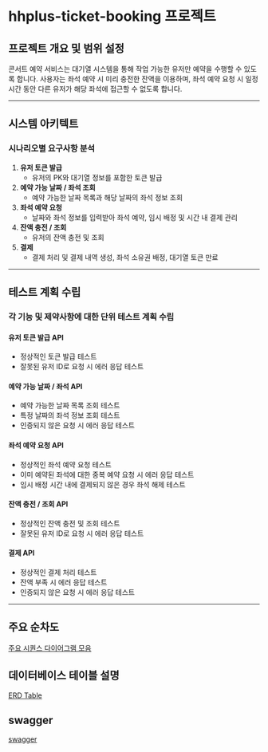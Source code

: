 # hhplus-ticket-booking 프로젝트

## 프로젝트 개요 및 범위 설정

콘서트 예약 서비스는 대기열 시스템을 통해 작업 가능한 유저만 예약을 수행할 수 있도록 합니다. 사용자는 좌석 예약 시 미리 충전한 잔액을 이용하며, 좌석 예약 요청 시 일정 시간 동안 다른 유저가 해당 좌석에 접근할 수 없도록 합니다.

---

## 시스템 아키텍트

### 시나리오별 요구사항 분석

1. **유저 토큰 발급**
    - 유저의 PK와 대기열 정보를 포함한 토큰 발급
2. **예약 가능 날짜 / 좌석 조회**
    - 예약 가능한 날짜 목록과 해당 날짜의 좌석 정보 조회
3. **좌석 예약 요청**
    - 날짜와 좌석 정보를 입력받아 좌석 예약, 임시 배정 및 시간 내 결제 관리
4. **잔액 충전 / 조회**
    - 유저의 잔액 충전 및 조회
5. **결제**
    - 결제 처리 및 결제 내역 생성, 좌석 소유권 배정, 대기열 토큰 만료

---

## 테스트 계획 수립

### 각 기능 및 제약사항에 대한 단위 테스트 계획 수립

#### 유저 토큰 발급 API
- 정상적인 토큰 발급 테스트
- 잘못된 유저 ID로 요청 시 에러 응답 테스트

#### 예약 가능 날짜 / 좌석 API
- 예약 가능한 날짜 목록 조회 테스트
- 특정 날짜의 좌석 정보 조회 테스트
- 인증되지 않은 요청 시 에러 응답 테스트

#### 좌석 예약 요청 API
- 정상적인 좌석 예약 요청 테스트
- 이미 예약된 좌석에 대한 중복 예약 요청 시 에러 응답 테스트
- 임시 배정 시간 내에 결제되지 않은 경우 좌석 해제 테스트

#### 잔액 충전 / 조회 API
- 정상적인 잔액 충전 및 조회 테스트
- 잘못된 유저 ID로 요청 시 에러 응답 테스트

#### 결제 API
- 정상적인 결제 처리 테스트
- 잔액 부족 시 에러 응답 테스트
- 인증되지 않은 요청 시 에러 응답 테스트

---

## 주요 순차도 
[주요 시퀀스 다이어그램 모음](sequence_diagrams.md)

## 데이터베이스 테이블 설명
[ERD Table](erd_table.md)

## swagger
[swagger](swagger.md)

